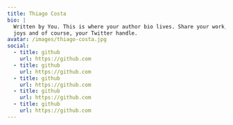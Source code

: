 ```yaml
---
title: Thiago Costa
bio: |
  Written by You. This is where your author bio lives. Share your work, your
  joys and of course, your Twitter handle.
avatar: /images/thiago-costa.jpg
social:
  - title: github
    url: https://github.com
  - title: github
    url: https://github.com
  - title: github
    url: https://github.com
  - title: github
    url: https://github.com
  - title: github
    url: https://github.com
---
```

